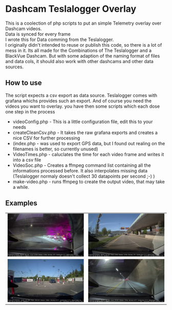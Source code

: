 # Dashcam Teslalogger Overlay
This is a coolection of php scripts to put an simple Telemetry overlay over Dashcam videos.  
Data is synced for every frame  
I wrote this for Data comming from the Teslalogger.  
I originally didn't intended to reuse or publish this code, so there is a lot of mess in it.
Its all made for the Combinations of The Teslalogger and a BlackVue Dashcam. But with some adaption of the naming format of files and data cols, it should also work with other dashcams and other data sources.

## How to use
The script expects a csv export as data source. Teslalogger comes with grafana whichs provides such an export.
And of course you need the videos you want to overlay.
you have then some scripts which each dose one step in the process

- videoConfig.php - This is a little configuration file, edit this to your needs
- createCleanCsv.php - It takes the raw grafana exports and creates a nice CSV for further processing
- (index.php - was used to export GPS data, but I found out realing on the filenames is better, so currently unused)
- VideoTimes.php - caluclates the time for each video frame and writes it into a csv file
- VideoSoc.php - Creates a ffmpeg command list containing all the informations processed before. It also interpolates missing data (Teslalogger normaly doesn't collect 30 datapoints per second ;-) )
- make-video.php - runs ffmpeg to create the output video, that may take a while.

## Examples
| | |
|:-------------------------:|:-------------------------:|
| ![image](Documentation/1.jpg)|![image](Documentation/2.jpg)|
| ![image](Documentation/3.jpg)|![image](Documentation/4.jpg)|
